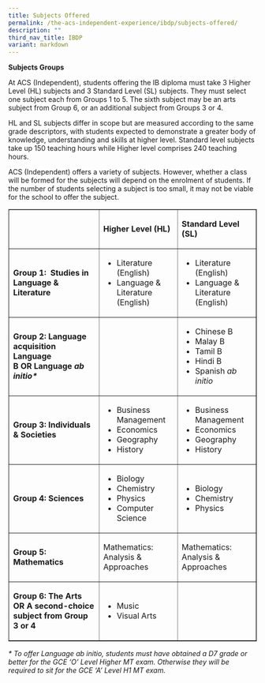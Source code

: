 ```yaml
---
title: Subjects Offered
permalink: /the-acs-independent-experience/ibdp/subjects-offered/
description: ""
third_nav_title: IBDP
variant: markdown
---
```

<p data-pm-slice="1 1 []"><strong>Subjects Groups&nbsp;</strong></p>
<p>At ACS (Independent), students offering the IB diploma must take 3 Higher Level (HL) subjects and 3 Standard Level (SL) subjects. They must select one subject each from Groups 1 to 5. The sixth subject may be an arts subject from Group 6, or an additional subject from Groups 3 or 4.&nbsp;</p>
<p>HL and SL subjects differ in scope but are measured according to the same grade descriptors, with students expected to demonstrate a greater body of knowledge, understanding and skills at higher level. Standard level subjects take up 150 teaching hours while Higher level comprises 240 teaching hours.&nbsp;</p>
<p>ACS (Independent) offers a variety of subjects. However, whether a class will be formed for the subjects will depend on the enrolment of students. If the number of students selecting a subject is too small, it may not be viable for the school to offer the subject.&nbsp;</p>
<table border="1" style="margin-left: auto; margin-right: auto;"><colgroup><col><col><col></colgroup>
<tbody>
<tr>
<td rowspan="1" colspan="1" style="text-align: left;">
</td>
<td rowspan="1" colspan="1" style="text-align: left;">
<p><strong>Higher Level (HL)</strong></p>
</td>
<td rowspan="1" colspan="1" style="text-align: left;">
<p><strong>Standard Level (SL)</strong></p>
</td>
</tr>
<tr>
<td rowspan="1" colspan="1" style="text-align: left;">
<p><strong>Group 1:&nbsp; Studies in Language &amp; Literature</strong></p>
</td>
<td rowspan="1" colspan="1" style="text-align: left;">
<ul>
<li>Literature (English)</li>
<li>Language &amp; Literature (English)</li>
</ul>
</td>
<td rowspan="1" colspan="1" style="text-align: left;">
<ul>
<li>Literature (English)</li>
<li>Language &amp; Literature (English)</li>
</ul>
</td>
</tr>
<tr>
<td rowspan="1" colspan="1" style="text-align: left;">
<p><strong>Group 2: Language acquisition </strong><strong>Language B&nbsp;</strong><strong>OR&nbsp;</strong><strong>Language <em>ab initio*</em></strong></p>
</td>
<td rowspan="1" colspan="1" style="text-align: left;">

</td>
<td rowspan="1" colspan="1" style="text-align: left;">
<ul>
<li>Chinese B</li>
<li>Malay B</li>
<li>Tamil B</li>
<li>Hindi B</li>
<li>Spanish <em>ab initio</em></li>
</ul>
</td>
</tr>
<tr>
<td rowspan="1" colspan="1" style="text-align: left;">
<p><strong>Group 3: Individuals &amp; Societies</strong></p>
</td>
<td rowspan="1" colspan="1" style="text-align: left;">
<ul>
<li>Business Management</li>
<li>Economics</li>
<li>Geography</li>
<li>History</li>
</ul>
</td>
<td rowspan="1" colspan="1" style="text-align: left;">
<ul>
<li>Business Management</li>
<li>Economics</li>
<li>Geography</li>
<li>History</li>
</ul>
</td>
</tr>
<tr>
<td rowspan="1" colspan="1" style="text-align: left;">
<p><strong>Group 4: Sciences</strong></p>
</td>
<td rowspan="1" colspan="1" style="text-align: left;">
<ul>
<li>Biology</li>
<li>Chemistry</li>
<li>Physics</li>
<li>Computer Science</li>
</ul>
</td>
<td rowspan="1" colspan="1" style="text-align: left;">
<ul>
<li>Biology</li>
<li>Chemistry</li>
<li>Physics</li>
</ul>
</td>
</tr>
<tr>
<td rowspan="1" colspan="1" style="text-align: left;">
<p><strong>Group 5: Mathematics</strong></p>
</td>
<td rowspan="1" colspan="1" style="text-align: left;">
<p>Mathematics: <br>Analysis &amp; Approaches</p>
</td>
<td rowspan="1" colspan="1" style="text-align: left;">
<p>Mathematics: <br>Analysis &amp; Approaches</p>
</td>
</tr>
<tr>
<td rowspan="1" colspan="1" style="text-align: left;">
<p><strong>Group 6: The Arts </strong><strong>OR&nbsp;</strong><strong>A second-choice subject from Group 3 or 4</strong></p>
</td>
<td rowspan="1" colspan="1" style="text-align: left;">
<ul>
<li>Music</li>
<li>Visual Arts</li>
</ul>
</td>
<td rowspan="1" colspan="1" style="text-align: left;">
</td>
</tr>
</tbody>
</table>
<p><em>* To offer Language ab initio, students must have obtained a D7 grade or better for the GCE ‘O’ Level Higher MT exam. Otherwise they will be required to sit for the GCE ‘A’ Level H1 MT exam.</em></p>